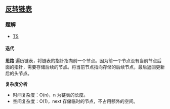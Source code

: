 ## [反转链表](https://leetcode-cn.com/problems/reverse-linked-list/)
### 题解
+ [TS](../../ts/256/206.ts)

#### 迭代
**思路**
遍历链表，将链表的指针指向前一个节点。因为前一个节点没有当前节点后面的指针，需要存储后续的节点。将当前节点指向存储的后续节点，最后返回更新后的头节点。

**复杂度分析**
+ 时间复杂度：O(n)，n 为链表的长度。
+ 空间复杂度：O(1)，next 存储临时的节点，不占用额外的空间。